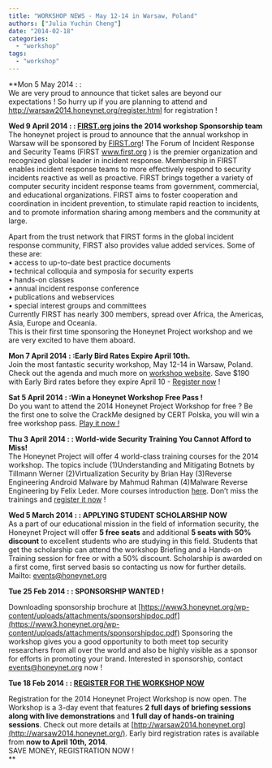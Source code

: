 ```yaml
---
title: "WORKSHOP NEWS - May 12-14 in Warsaw, Poland"
authors: ["Julia Yuchin Cheng"]
date: "2014-02-18"
categories: 
  - "workshop"
tags: 
  - "workshop"
---
```


**Mon 5 May 2014 : :  
We are very proud to announce that ticket sales are beyond our expectations ! So hurry up if you are planning to attend and http://warsaw2014.honeynet.org/register.html for registration !  
  
**Wed 9 April 2014 : : [FIRST.org](http://first.org) joins the 2014 workshop Sponsorship team**  
The honeynet project is proud to announce that the annual workshop in Warsaw will be sponsored by [FIRST.org](http://first.org)! The Forum of Incident Response and Security Teams (FIRST www.first.org ) is the premier organization and recognized global leader in incident response. Membership in FIRST enables incident response teams to more effectively respond to security incidents reactive as well as proactive. FIRST brings together a variety of computer security incident response teams from government, commercial, and educational organizations. FIRST aims to foster cooperation and coordination in incident prevention, to stimulate rapid reaction to incidents, and to promote information sharing among members and the community at large.  
  
Apart from the trust network that FIRST forms in the global incident response community, FIRST also provides value added services. Some of these are:  
• access to up-to-date best practice documents  
• technical colloquia and symposia for security experts  
• hands-on classes  
• annual incident response conference  
• publications and webservices  
• special interest groups and committees  
Currently FIRST has nearly 300 members, spread over Africa, the Americas, Asia, Europe and Oceania.  
This is their first time sponsoring the Honeynet Project workshop and we are very excited to have them aboard.  
  
  
**Mon 7 April 2014 : :Early Bird Rates Expire April 10th.**  
Join the most fantastic security workshop, May 12-14 in Warsaw, Poland. Check out the agenda and much more on [workshop website](http://warsaw2014.honeynet.org). Save $190 with Early Bird rates before they expire April 10 - [Register now](http://warsaw2014.honeynet.org/register.html) !  
  
  
**Sat 5 April 2014 : :Win a Honeynet Workshop Free Pass !**  
Do you want to attend the 2014 Honeynet Project Workshop for free ? Be the first one to solve the CrackMe designed by CERT Polska, you will win a free workshop pass. [Play it now !](http://www.cert.pl/news/8253/langswitch_lang/en)  
  
  
**Thu 3 April 2014 : : World-wide Security Training You Cannot Afford to Miss!**  
The Honeynet Project will offer 4 world-class training courses for the 2014 workshop. The topics include (1)Understanding and Mitigating Botnets by Tillmann Werner (2)Virtualization Security by Brian Hay (3)Reverse Engineering Android Malware by Mahmud Rahman (4)Malware Reverse Engineering by Felix Leder. More courses introduction [here](http://warsaw2014.honeynet.org/trainings.html). Don’t miss the trainings and [register it now](http://warsaw2014.honeynet.org/register.html) !  
  
  
**Wed 5 March 2014 : : APPLYING STUDENT SCHOLARSHIP NOW**  
As a part of our educational mission in the field of information security, the Honeynet Project will offer **5 free seats** and additional **5 seats with 50% discount** to excellent students who are studying in this field. Students that get the scholarship can attend the workshop Briefing and a Hands-on Training session for free or with a 50% discount. Scholarship is awarded on a first come, first served basis so contacting us now for further details. Mailto: [events@honeynet.org](mailto:events@honeynet.org)  
  
  
**Tue 25 Feb 2014 : : SPONSORSHIP WANTED !**  
  
Downloading sponsorship brochure at [https://www3.honeynet.org/wp-content/uploads/attachments/sponsorshipdoc.pdf](https://www3.honeynet.org/wp-content/uploads/attachments/sponsorshipdoc.pdf) Sponsoring the workshop gives you a good opportunity to both meet top security researchers from all over the world and also be highly visible as a sponsor for efforts in promoting your brand. Interested in sponsorship, contact [events@honeynet.org](mailto:events@honeynet.org) now !  
  
  
**Tue 18 Feb 2014 : : [REGISTER FOR THE WORKSHOP NOW](http://warsaw2014.honeynet.org/register.html)**  
  
Registration for the 2014 Honeynet Project Workshop is now open. The Workshop is a 3-day event that features **2 full days of briefing sessions along with live demonstrations** and **1 full day of hands-on training sessions**. Check out more details at [http://warsaw2014.honeynet.org](http://warsaw2014.honeynet.org/). Early bird registration rates is available from **now to April 10th, 2014**.  
SAVE MONEY, REGISTRATION NOW !  
**
